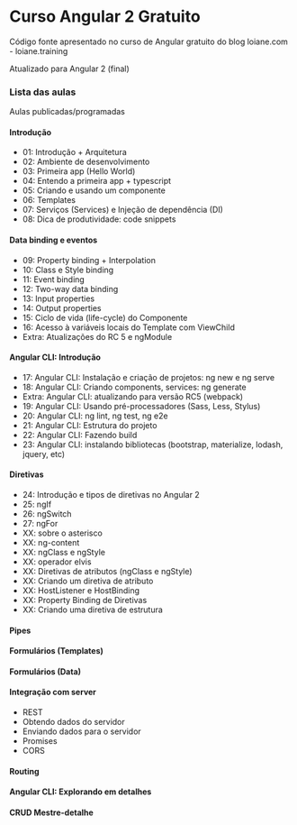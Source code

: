 Curso Angular 2 Gratuito
=================

Código fonte apresentado no curso de Angular gratuito do blog loiane.com - loiane.training

Atualizado para Angular 2 (final)

### Lista das aulas

Aulas publicadas/programadas

#### Introdução
* 01: Introdução + Arquitetura
* 02: Ambiente de desenvolvimento
* 03: Primeira app (Hello World)
* 04: Entendo a primeira app + typescript
* 05: Criando e usando um componente
* 06: Templates
* 07: Serviços (Services) e Injeção de dependência (DI)
* 08: Dica de produtividade: code snippets

#### Data binding e eventos
* 09: Property binding + Interpolation
* 10: Class e Style binding
* 11: Event binding
* 12: Two-way data binding
* 13: Input properties
* 14: Output properties
* 15: Ciclo de vida (life-cycle) do Componente
* 16: Acesso à variáveis locais do Template com ViewChild
* Extra: Atualizações do RC 5 e ngModule

#### Angular CLI: Introdução
* 17: Angular CLI: Instalação e criação de projetos: ng new e ng serve
* 18: Angular CLI: Criando components, services: ng generate
* Extra: Angular CLI: atualizando para versão RC5 (webpack)
* 19: Angular CLI: Usando pré-processadores (Sass, Less, Stylus)
* 20: Angular CLI: ng lint, ng test, ng e2e
* 21: Angular CLI: Estrutura do projeto
* 22: Angular CLI: Fazendo build
* 23: Angular CLI: instalando bibliotecas (bootstrap, materialize, lodash, jquery, etc)

#### Diretivas
* 24: Introdução e tipos de diretivas no Angular 2
* 25: ngIf
* 26: ngSwitch
* 27: ngFor
* XX: sobre o asterisco
* XX: ng-content
* XX: ngClass e ngStyle
* XX: operador elvis
* XX: Diretivas de atributos (ngClass e ngStyle)
* XX: Criando um diretiva de atributo
* XX: HostListener e HostBinding
* XX: Property Binding de Diretivas
* XX: Criando uma diretiva de estrutura

#### Pipes

#### Formulários (Templates)

#### Formulários (Data)

#### Integração com server
* REST
* Obtendo dados do servidor
* Enviando dados para o servidor
* Promises
* CORS

#### Routing

#### Angular CLI: Explorando em detalhes

#### CRUD Mestre-detalhe
